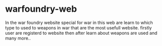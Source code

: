 # warfoundry-web
 In the war foundry website special for war in this web are learn to which type to used to weapons in war that are the most usefull website. firstly user are registerd to website then after learn about  weapons are used and many more..
